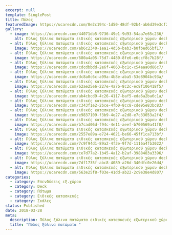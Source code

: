 ```yaml
---
excerpt: null
template: SinglePost
title: Πύλος
featuredImage: https://ucarecdn.com/8e2c194c-1d50-48df-92b4-ab6d39e3cf2a/
gallery:
  - image: https://ucarecdn.com/44071db5-9736-49e1-9d93-54aa7e65c236/
    alt: Πύλος ξύλινα πατώματα ειδικές κατασκευές εξωτερικού χώρου deck σκάλες
  - alt: Πύλος ξύλινα πατώματα ειδικές κατασκευές εξωτερικού χώρου deck σκάλες
    image: https://ucarecdn.com/ab6c2340-1ea1-4d5b-bab3-b0fbed65bf17/
  - alt: Πύλος ξύλινα πατώματα ειδικές κατασκευές εξωτερικού χώρου deck σκάλες
    image: https://ucarecdn.com/680a4a05-75d7-4480-8fe6-e6ccf8c7b28f/
  - alt: Πύλος ξύλινα πατώματα ειδικές κατασκευές εξωτερικού χώρου deck σκάλες
    image: https://ucarecdn.com/cdcdbbdd-2e6f-4063-bc1c-c54aaa0d86c7/
  - alt: Πύλος ξύλινα πατώματα ειδικές κατασκευές εξωτερικού χώρου deck σκάλες
    image: https://ucarecdn.com/dc8a0c6c-a99a-4b8e-aba5-53e8904bc93a/
  - alt: Πύλος ξύλινα πατώματα ειδικές κατασκευές εξωτερικού χώρου deck σκάλες
    image: https://ucarecdn.com/62ae25e6-227e-4a7b-8c2c-ec8f106418f5/
  - alt: Πύλος ξύλινα πατώματα ειδικές κατασκευές εξωτερικού χώρου deck σκάλες
    image: https://ucarecdn.com/ab4cbcd9-4c26-4117-baf5-eda6a2ba6c1a/
  - alt: Πύλος ξύλινα πατώματα ειδικές κατασκευές εξωτερικού χώρου deck σκάλες
    image: https://ucarecdn.com/c343f1e2-2bce-4fb0-8cc8-cde95e83bc83/
  - alt: Πύλος ξύλινα πατώματα ειδικές κατασκευές εξωτερικού χώρου deck σκάλες
    image: https://ucarecdn.com/e9837109-f3b9-4e27-a2d8-e7c33053a2f4/
  - alt: Πύλος ξύλινα πατώματα ειδικές κατασκευές εξωτερικού χώρου deck σκάλες
    image: https://ucarecdn.com/b7cad06d-f94c-4e11-aeef-b700569a41f0/
  - alt: Πύλος ξύλινα πατώματα ειδικές κατασκευές εξωτερικού χώρου deck σκάλες
    image: https://ucarecdn.com/2557e89a-e724-4621-be66-45ff1ca713bf/
  - alt: Πύλος ξύλινα πατώματα ειδικές κατασκευές εξωτερικού χώρου deck σκάλες
    image: https://ucarecdn.com/7c9f94d1-89a2-4f3e-9f7d-1116a4fb3022/
  - alt: Πύλος ξύλινα πατώματα ειδικές κατασκευές εξωτερικού χώρου deck σκάλες
    image: https://ucarecdn.com/ce7d77a2-1b45-4a12-b2af-3988483a3396/
  - alt: Πύλος ξύλινα πατώματα ειδικές κατασκευές εξωτερικού χώρου deck σκάλες
    image: https://ucarecdn.com/7df1735f-abc8-4089-a26d-340dfc0e26d4/
  - alt: Πύλος ξύλινα πατώματα ειδικές κατασκευές εξωτερικού χώρου deck σκάλες
    image: https://ucarecdn.com/563e25f8-f03e-41dd-ab22-2c9e38e4d807/
categories:
  - category: Επενδύσεις εξ.χώρου
  - category: Deck
  - category: Πάτωμα
  - category: Ειδικές κατασκευές
  - category: Σκάλες
status: Published
date: 2018-03-28
meta:
  description: Πύλος ξύλινα πατώματα ειδικές κατασκευές εξωτερικού χώρου deck σκάλες
  title: "Πύλος ξύλινα πατώματα "
---
```

